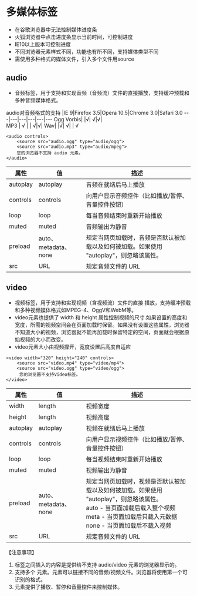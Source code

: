 # 多媒体标签
- 在谷歌浏览器中无法控制媒体进度条
- 火狐浏览器中点击进度条显示当前时间，可控制进度
- IE10以上版本可控制进度
- 不同浏览器元素样式不同，功能也有所不同，支持媒体类型不同
- 需使用多种格式的媒体文件，引入多个文件用source
## audio
- 音频标签，用于支持和实现音频（音频流）文件的直接播放，支持缓冲预载和多种音频媒体格式。

audio对音频格式的支持
 |IE 9|Firefox 3.5|Opera 10.5|Chrome 3.0|Safari 3.0
 ---|---|---|---|---|---
Ogg Vorbis| |√|	√|√| 	 
MP3 |	√	| |	√|√|
Wav|	|√|	√|	|	√
```
<audio controls>
    <source src="audio.ogg" type="audio/ogg">
    <source src="audio.mp3" type="audio/mpeg">
    您的浏览器不支持 audio 元素。
</audio>
```

属性 | 值 | 描述
---|---|---
autoplay | autoplay | 音频在就绪后马上播放
controls | controls | 向用户显示音频控件（比如播放/暂停、音量控件按钮）
loop | loop | 每当音频结束时重新开始播放
muted | muted | 音频输出为静音
preload | auto、metadata、none | 规定当网页加载时，音频是否默认被加载以及如何被加载。如果使用 "autoplay"，则忽略该属性。
src | URL | 规定音频文件的 URL

## video   
- 视频标签，用于支持和实现视频（含视频流）文件的直接 播放，支持缓冲预载和多种视频媒体格式如MPEG-4、OggV和WebM等。
- video元素也提供了 width 和 height 属性控制视频的尺寸.如果设置的高度和宽度，所需的视频空间会在页面加载时保留。如果没有设置这些属性，浏览器不知道大小的视频，浏览器就不能再加载时保留特定的空间，页面就会根据原始视频的大小而改变。
- video元素大小由视频撑开，宽度设置后高度自适应

```
<video width="320" height="240" controls>
    <source src="video.mp4" type="video/mp4">
    <source src="video.ogg" type="video/ogg">
     您的浏览器不支持Video标签。
</video>
```   

属性 | 值 | 描述
---|---|---
width|length|视频宽度
height|length|视频高度
autoplay | autoplay | 视频在就绪后马上播放
controls | controls | 向用户显示视频控件（比如播放/暂停、音量控件按钮）
loop | loop | 每当视频结束时重新开始播放
muted | muted | 视频输出为静音
preload | auto、metadata、none | 规定当网页加载时，视频是否默认被加载以及如何被加载。如果使用 "autoplay"，则忽略该属性。<br>auto - 当页面加载后载入整个视频<br>meta - 当页面加载后只载入元数据<br>none - 当页面加载后不载入视频
src | URL | 规定音频文件的 URL

【注意事项】
1. 标签之间插入的内容是提供给不支持 audio/video 元素的浏览器显示的。
2. 支持多个 <source> 元素。<source>元素可以链接不同的音频/视频文件。浏览器将使用第一个可识别的格式。
3. 元素提供了播放、暂停和音量控件来控制媒体。
